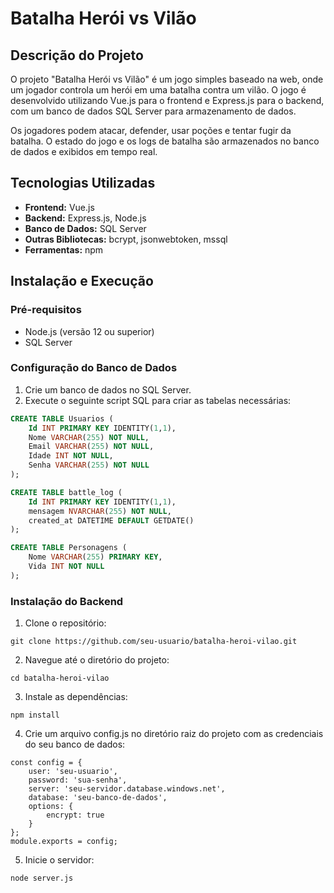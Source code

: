 # Batalha Herói vs Vilão

## Descrição do Projeto

O projeto "Batalha Herói vs Vilão" é um jogo simples baseado na web, onde um jogador controla um herói em uma batalha contra um vilão. O jogo é desenvolvido utilizando Vue.js para o frontend e Express.js para o backend, com um banco de dados SQL Server para armazenamento de dados.

Os jogadores podem atacar, defender, usar poções e tentar fugir da batalha. O estado do jogo e os logs de batalha são armazenados no banco de dados e exibidos em tempo real.

## Tecnologias Utilizadas

- **Frontend:** Vue.js
- **Backend:** Express.js, Node.js
- **Banco de Dados:** SQL Server
- **Outras Bibliotecas:** bcrypt, jsonwebtoken, mssql
- **Ferramentas:** npm

## Instalação e Execução

### Pré-requisitos

- Node.js (versão 12 ou superior)
- SQL Server

### Configuração do Banco de Dados

1. Crie um banco de dados no SQL Server.
2. Execute o seguinte script SQL para criar as tabelas necessárias:

```sql
CREATE TABLE Usuarios (
    Id INT PRIMARY KEY IDENTITY(1,1),
    Nome VARCHAR(255) NOT NULL,
    Email VARCHAR(255) NOT NULL,
    Idade INT NOT NULL,
    Senha VARCHAR(255) NOT NULL
);

CREATE TABLE battle_log (
    Id INT PRIMARY KEY IDENTITY(1,1),
    mensagem NVARCHAR(255) NOT NULL,
    created_at DATETIME DEFAULT GETDATE()
);

CREATE TABLE Personagens (
    Nome VARCHAR(255) PRIMARY KEY,
    Vida INT NOT NULL
);
```
### Instalação do Backend
1. Clone o repositório:
```
git clone https://github.com/seu-usuario/batalha-heroi-vilao.git
```
2. Navegue até o diretório do projeto:
```
cd batalha-heroi-vilao
```
3. Instale as dependências:
```
npm install
```
4. Crie um arquivo config.js no diretório raiz do projeto com as credenciais do seu banco de dados:
```
const config = {
    user: 'seu-usuario',
    password: 'sua-senha',
    server: 'seu-servidor.database.windows.net',
    database: 'seu-banco-de-dados',
    options: {
        encrypt: true
    }
};
module.exports = config;
```
5. Inicie o servidor:
```
node server.js
```
